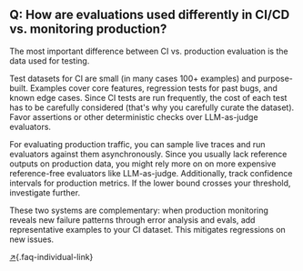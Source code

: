 ## Q: How are evaluations used differently in CI/CD vs. monitoring production?

The most important difference between CI vs. production evaluation is the data used for testing.

Test datasets for CI are small (in many cases 100+ examples) and purpose-built. Examples cover core features, regression tests for past bugs, and known edge cases.  Since CI tests are run frequently, the cost of each test has to be carefully considered (that's why you carefully curate the dataset). Favor assertions or other deterministic checks over LLM-as-judge evaluators.

For evaluating production traffic, you can sample live traces and run evaluators against them asynchronously. Since you usually lack reference outputs on production data, you might rely more on on more expensive reference-free evaluators like LLM-as-judge. Additionally, track confidence intervals for production metrics. If the lower bound crosses your threshold, investigate further.

These two systems are complementary: when production monitoring reveals new failure patterns through error analysis and evals, add representative examples to your CI dataset. This mitigates regressions on new issues.

[↗](/blog/posts/evals-faq/how-are-evaluations-used-differently-in-cicd-vs-monitoring-production.html){.faq-individual-link}